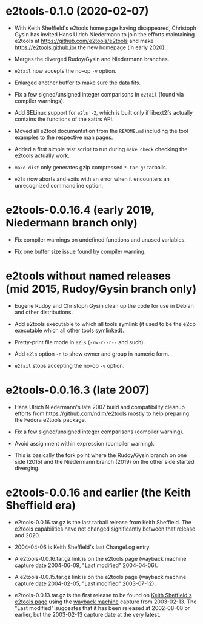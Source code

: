 e2tools-0.1.0 (2020-02-07)
==========================

  * With Keith Sheffield's e2tools home page having disappeared,
    Christoph Gysin has invited Hans Ulrich Niedermann to join the
    efforts maintaining e2tools at https://github.com/e2tools/e2tools
    and make https://e2tools.github.io/ the new homepage (in early
    2020).

  * Merges the diverged Rudoy/Gysin and Niedermann branches.

  * `e2tail` now accepts the no-op `-v` option.

  * Enlarged another buffer to make sure the data fits.

  * Fix a few signed/unsigned integer comparisons in `e2tail` (found
    via compiler warnings).

  * Add SELinux support for `e2ls -Z`, which is built only if
    libext2fs actually contains the functions of the xattrs API.

  * Moved all e2tool documentation from the `README.md` including the
    tool examples to the respective man pages.

  * Added a first simple test script to run during `make check`
    checking the e2tools actually work.

  * `make dist` only generates gzip compressed `*.tar.gz` tarballs.

  * `e2ls` now aborts and exits with an error when it encounters an
    unrecognized commandline option.


e2tools-0.0.16.4 (early 2019, Niedermann branch only)
=====================================================

  * Fix compiler warnings on undefined functions and unused variables.

  * Fix one buffer size issue found by compiler warning.


e2tools without named releases (mid 2015, Rudoy/Gysin branch only)
==================================================================

  * Eugene Rudoy and Christoph Gysin clean up the code for use in
    Debian and other distributions.

  * Add e2tools executable to which all tools symlink (it used to be
    the e2cp executable which all other tools symlinked).

  * Pretty-print file mode in `e2ls` (`-rw-r--r--` and such).

  * Add `e2ls` option `-n` to show owner and group in numeric form.

  * `e2tail` stops accepting the no-op `-v` option.


e2tools-0.0.16.3 (late 2007)
============================

  * Hans Ulrich Niedermann's late 2007 build and compatibility cleanup
    efforts from https://github.com/ndim/e2tools mostly to help
    preparing the Fedora e2tools package.

  * Fix a few signed/unsigned integer comparisons (compiler warning).

  * Avoid assignment within expression (compiler warning).

  * This is basically the fork point where the Rudoy/Gysin branch on
    one side (2015) and the Niedermann branch (2019) on the other side
    started diverging.


e2tools-0.0.16 and earlier (the Keith Sheffield era)
====================================================

  * e2tools-0.0.16.tar.gz is the last tarball release from Keith
    Sheffield.  The e2tools capabilities have not changed
    significantly between that release and 2020.

  * 2004-04-06 is Keith Sheffield's last ChangeLog entry.

  * A e2tools-0.0.16.tar.gz link is on the e2tools page (wayback
    machine capture date 2004-06-09, "Last modified" 2004-04-06).

  * A e2tools-0.0.15.tar.gz link is on the e2tools page (wayback
    machine capture date 2004-02-05, "Last modified" 2003-07-12).

  * e2tools-0.0.13.tar.gz is the first release to be found on [Keith
    Sheffield's e2tools
    page](http://home.earthlink.net/~k_sheff/sw/e2tools/) using the
    [wayback machine](https://web.archive.org/) capture from
    2003-02-13.  The "Last modified" suggestes that it has been
    released at 2002-08-08 or earlier, but the 2003-02-13 capture date
    at the very latest.

